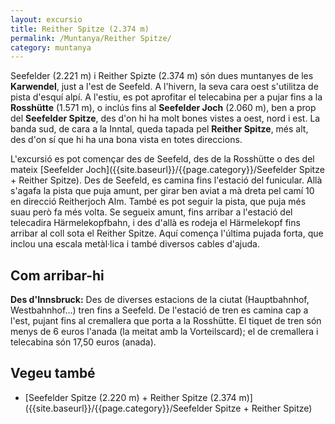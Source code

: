 ```yaml
---
layout: excursio
title: Reither Spitze (2.374 m)
permalink: /Muntanya/Reither Spitze/
category: muntanya
---
```


Seefelder (2.221 m) i Reither Spizte (2.374 m) són dues muntanyes de les
**Karwendel**, just a l'est de Seefeld. A l'hivern, la seva cara oest s'utilitza
de pista d'esquí alpí. A l'estiu, es pot aprofitar el telecabina per a pujar
fins a la **Rosshütte** (1.571 m), o inclús fins al **Seefelder Joch** (2.060 m), ben
a prop del **Seefelder Spitze**, des d'on hi ha molt bones vistes a oest, nord i
est. La banda sud, de cara a la Inntal, queda tapada pel **Reither Spitze**, més
alt, des d'on sí que hi ha una bona vista en totes direccions.

L'excursió es pot començar des de Seefeld, des de la Rosshütte o des del
mateix [Seefelder Joch]({{site.baseurl}}/{{page.category}}/Seefelder Spitze + Reither Spitze). Des de Seefeld, es camina fins l'estació del funicular.
Allà s'agafa la pista que puja amunt, per girar ben aviat a mà dreta pel camí
10 en direcció Reitherjoch Alm. També es pot seguir la pista, que puja més
suau però fa més volta. Se segueix amunt, fins arribar a l'estació del
telecadira Härmelekopfbahn, i des d'allà es rodeja el Härmelekopf fins arribar
al coll sota el Reither Spitze. Aquí comença l'última pujada forta, que inclou
una escala metàl·lica i també diversos cables d'ajuda.

## Com arribar-hi

**Des d'Innsbruck:** Des de diverses estacions de la ciutat (Hauptbahnhof,
Westbahnhof...) tren fins a Seefeld. De l'estació de tren es camina cap a
l'est, pujant fins al cremallera que porta a la Rosshütte. El tiquet de tren
són menys de 6 euros l'anada (la meitat amb la Vorteilscard); el de cremallera
i telecabina són 17,50 euros (anada).

## Vegeu també

* [Seefelder Spitze (2.220 m) + Reither Spitze (2.374
  m)]({{site.baseurl}}/{{page.category}}/Seefelder Spitze + Reither Spitze)
